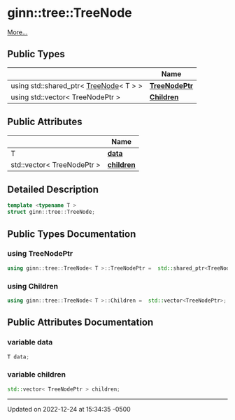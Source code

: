 # ginn::tree::TreeNode


 [More...](#detailed-description)

## Public Types

<span class="api-table">

|                | Name           |
| -------------- | -------------- |
| using std::shared_ptr< [TreeNode](api/Classes/structginn_1_1tree_1_1_tree_node.md)< T > > | **[TreeNodePtr](api/Classes/structginn_1_1tree_1_1_tree_node.md#using-treenodeptr)**  |
| using std::vector< TreeNodePtr > | **[Children](api/Classes/structginn_1_1tree_1_1_tree_node.md#using-children)**  |


</span>

## Public Attributes

<span class="api-table">

|                | Name           |
| -------------- | -------------- |
| T | **[data](api/Classes/structginn_1_1tree_1_1_tree_node.md#variable-data)**  |
| std::vector< TreeNodePtr > | **[children](api/Classes/structginn_1_1tree_1_1_tree_node.md#variable-children)**  |


</span>

## Detailed Description

```cpp
template <typename T >
struct ginn::tree::TreeNode;
```

## Public Types Documentation

### using TreeNodePtr

```cpp
using ginn::tree::TreeNode< T >::TreeNodePtr =  std::shared_ptr<TreeNode<T> >;
```


### using Children

```cpp
using ginn::tree::TreeNode< T >::Children =  std::vector<TreeNodePtr>;
```


## Public Attributes Documentation

### variable data

```cpp
T data;
```


### variable children

```cpp
std::vector< TreeNodePtr > children;
```


-------------------------------

Updated on 2022-12-24 at 15:34:35 -0500